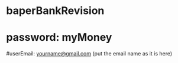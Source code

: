 # baperBankRevision
# password: myMoney
#userEmail: yourname@gmail.com (put the email name as it is here)
